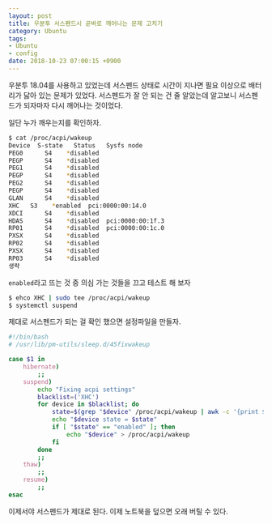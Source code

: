 ```yaml
---
layout: post
title: 우분투 서스펜드시 곧바로 깨어나는 문제 고치기
category: Ubuntu
tags:
- Ubuntu
- config
date: 2018-10-23 07:00:15 +0900
---
```


우분투 18.04를 사용하고 있었는데 서스펜드 상태로 시간이 지나면 필요 이상으로 배터리가 닳아 있는 문제가 있었다. 서스펜드가 잘 안 되는 건 줄 알았는데 알고보니 서스펜드가 되자마자 다시 깨어나는 것이었다.

일단 누가 깨우는지를 확인하자.

```sh
$ cat /proc/acpi/wakeup
Device	S-state	  Status   Sysfs node
PEG0	  S4	*disabled
PEGP	  S4	*disabled
PEG1	  S4	*disabled
PEGP	  S4	*disabled
PEG2	  S4	*disabled
PEGP	  S4	*disabled
GLAN	  S4	*disabled
XHC	  S3	*enabled  pci:0000:00:14.0
XDCI	  S4	*disabled
HDAS	  S4	*disabled  pci:0000:00:1f.3
RP01	  S4	*disabled  pci:0000:00:1c.0
PXSX	  S4	*disabled
RP02	  S4	*disabled
PXSX	  S4	*disabled
RP03	  S4	*disabled
생략
```

`enabled`라고 뜨는 것 중 의심 가는 것들을 끄고 테스트 해 보자

```sh
$ ehco XHC | sudo tee /proc/acpi/wakeup
$ systemctl suspend
```

제대로 서스펜드가 되는 걸 확인 했으면 설정파일을 만들자.

```sh
#!/bin/bash
# /usr/lib/pm-utils/sleep.d/45fixwakeup

case $1 in
    hibernate)
        ;;
    suspend)
        echo "Fixing acpi settings"
        blacklist=('XHC')
        for device in $blacklist; do
            state=$(grep "$device" /proc/acpi/wakeup | awk -c '{print $3}' | tr -d '*')
            echo "$device state = $state"
            if [ "$state" == "enabled" ]; then
                echo "$device" > /proc/acpi/wakeup
            fi
        done
        ;;
    thaw)
        ;;
    resume)
        ;;
esac
```

이제서야 서스펜드가 제대로 된다. 이제 노트북을 덮으면 오래 버틸 수 있다.
